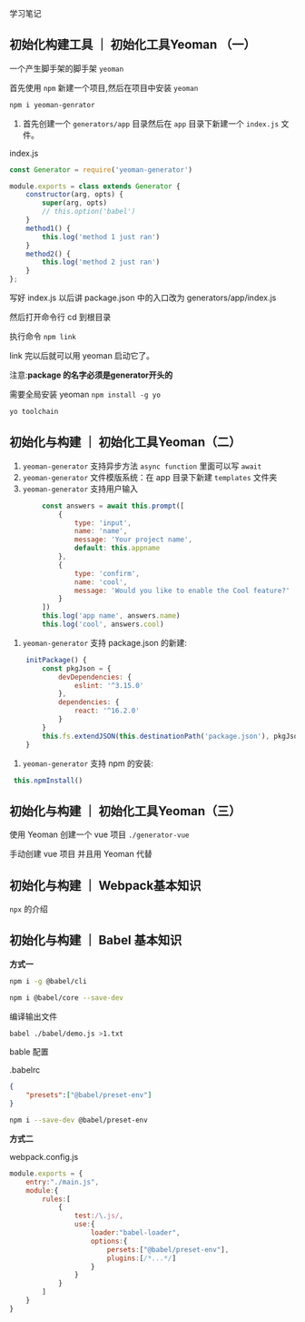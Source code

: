 学习笔记

## 初始化构建工具 ｜ 初始化工具Yeoman （一）

一个产生脚手架的脚手架 `yeoman`


首先使用 `npm` 新建一个项目,然后在项目中安装 `yeoman`

```bash
npm i yeoman-genrator
```

1. 首先创建一个 `generators/app` 目录然后在 `app` 目录下新建一个 `index.js` 文件。

index.js
```js
const Generator = require('yeoman-generator')

module.exports = class extends Generator {
    constructor(arg, opts) {
        super(arg, opts)
        // this.option('babel')
    }
    method1() {
        this.log('method 1 just ran')
    }
    method2() {
        this.log('method 2 just ran')
    }
};
```

写好 index.js 以后讲 package.json 中的入口改为 generators/app/index.js


然后打开命令行 cd 到根目录


执行命令 `npm link`


link 完以后就可以用 yeoman 启动它了。 


注意:__package 的名字必须是generator开头的__


需要全局安装 yeoman `npm install -g yo`
```bash
yo toolchain
```


## 初始化与构建 ｜ 初始化工具Yeoman（二）


1. `yeoman-generator` 支持异步方法 `async function` 里面可以写  `await`
1. `yeoman-generator` 文件模版系统：在 app 目录下新建 `templates` 文件夹
1. `yeoman-generator` 支持用户输入

```js
        const answers = await this.prompt([
            {
                type: 'input',
                name: 'name',
                message: 'Your project name',
                default: this.appname
            },
            {
                type: 'confirm',
                name: 'cool',
                message: 'Would you like to enable the Cool feature?'
            }
        ])
        this.log('app name', answers.name)
        this.log('cool', answers.cool)
```
1. `yeoman-generator` 支持 package.json 的新建:

```js
    initPackage() {
        const pkgJson = {
            devDependencies: {
                eslint: '^3.15.0'
            },
            dependencies: {
                react: '^16.2.0'
            }
        }
        this.fs.extendJSON(this.destinationPath('package.json'), pkgJson)
    }
```

1. `yeoman-generator` 支持 npm 的安装:

```js
 this.npmInstall()
```

## 初始化与构建 ｜ 初始化工具Yeoman（三）

使用 Yeoman 创建一个 vue 项目 `./generator-vue`

手动创建 vue 项目 并且用 Yeoman 代替


## 初始化与构建 ｜ Webpack基本知识

`npx` 的介绍

## 初始化与构建 ｜ Babel 基本知识

__方式一__

```bash
npm i -g @babel/cli
```

```bash
npm i @babel/core --save-dev
```

编译输出文件
```bash
babel ./babel/demo.js >1.txt
```

bable 配置

.babelrc
```json
{
    "presets":["@babel/preset-env"]
}
```

```bash
npm i --save-dev @babel/preset-env
```

__方式二__

webpack.config.js
```js
module.exports = {
    entry:"./main.js",
    module:{
        rules:[
            {
                test:/\.js/,
                use:{
                    loader:"babel-loader",
                    options:{
                        persets:["@babel/preset-env"],
                        plugins:[/*...*/]
                    }
                }
            }
        ]
    }
}
```
